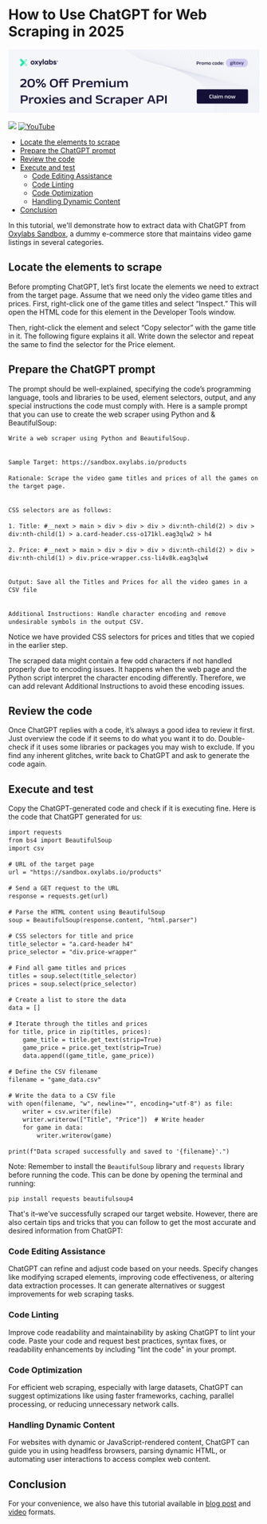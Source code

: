# How to Use ChatGPT for Web Scraping in 2025

[![Oxylabs promo code](https://raw.githubusercontent.com/oxylabs/product-integrations/refs/heads/master/Affiliate-Universal-1090x275.png)](https://oxylabs.io/pages/gitoxy?utm_source=877&utm_medium=affiliate&groupid=877&utm_content=chat-gpt-scraping-github&transaction_id=102f49063ab94276ae8f116d224b67)

[![](https://dcbadge.limes.pink/api/server/Pds3gBmKMH?style=for-the-badge&theme=discord)](https://discord.gg/Pds3gBmKMH) [![YouTube](https://img.shields.io/badge/YouTube-Oxylabs-red?style=for-the-badge&logo=youtube&logoColor=white)](https://www.youtube.com/@oxylabs)

 * [Locate the elements to scrape](#locate-the-elements-to-scrape)
  * [Prepare the ChatGPT prompt](#prepare-the-chatgpt-prompt)
  * [Review the code](#review-the-code)
  * [Execute and test](#execute-and-test)
    + [Code Editing Assistance](#code-editing-assistance)
    + [Code Linting](#code-linting)
    + [Code Optimization](#code-optimization)
    + [Handling Dynamic Content](#handling-dynamic-content)
  * [Conclusion](#conclusion)

In this tutorial, we'll demonstrate how to extract data with ChatGPT from [Oxylabs Sandbox](https://sandbox.oxylabs.io/products), a dummy e-commerce store that maintains video game listings in several categories. 

## Locate the elements to scrape 

Before prompting ChatGPT, let’s first locate the elements we need to extract from the target page. Assume that we need only the video game titles and prices. First, right-click one of the game titles and select “Inspect.” This will open the HTML code for this element in the Developer Tools window.

Then, right-click the element and select “Copy selector” with the game title in it. The following figure explains it all. Write down the selector and repeat the same to find the selector for the Price element. 

## Prepare the ChatGPT prompt 

The prompt should be well-explained, specifying the code’s programming language, tools and libraries to be used, element selectors, output, and any special instructions the code must comply with. Here is a sample prompt that you can use to create the web scraper using Python and & BeautifulSoup:

```
Write a web scraper using Python and BeautifulSoup.


Sample Target: https://sandbox.oxylabs.io/products 

Rationale: Scrape the video game titles and prices of all the games on the target page.


CSS selectors are as follows:

1. Title: #__next > main > div > div > div > div:nth-child(2) > div > div:nth-child(1) > a.card-header.css-o171kl.eag3qlw2 > h4

2. Price: #__next > main > div > div > div > div:nth-child(2) > div > div:nth-child(1) > div.price-wrapper.css-li4v8k.eag3qlw4


Output: Save all the Titles and Prices for all the video games in a CSV file


Additional Instructions: Handle character encoding and remove undesirable symbols in the output CSV.
```

Notice we have provided CSS selectors for prices and titles that we copied in the earlier step. 

The scraped data might contain a few odd characters if not handled properly due to encoding issues. It happens when the web page and the Python script interpret the character encoding differently. Therefore, we can add relevant Additional Instructions to avoid these encoding issues. 

## Review the code

Once ChatGPT replies with a code, it’s always a good idea to review it first. Just overview the code if it seems to do what you want it to do. Double-check if it uses some libraries or packages you may wish to exclude. If you find any inherent glitches, write back to ChatGPT and ask to generate the code again.

## Execute and test 

Copy the ChatGPT-generated code and check if it is executing fine. Here is the code that ChatGPT generated for us:

```
import requests
from bs4 import BeautifulSoup
import csv

# URL of the target page
url = "https://sandbox.oxylabs.io/products"

# Send a GET request to the URL
response = requests.get(url)

# Parse the HTML content using BeautifulSoup
soup = BeautifulSoup(response.content, "html.parser")

# CSS selectors for title and price
title_selector = "a.card-header h4"
price_selector = "div.price-wrapper"

# Find all game titles and prices
titles = soup.select(title_selector)
prices = soup.select(price_selector)

# Create a list to store the data
data = []

# Iterate through the titles and prices
for title, price in zip(titles, prices):
    game_title = title.get_text(strip=True)
    game_price = price.get_text(strip=True)
    data.append((game_title, game_price))

# Define the CSV filename
filename = "game_data.csv"

# Write the data to a CSV file
with open(filename, "w", newline="", encoding="utf-8") as file:
    writer = csv.writer(file)
    writer.writerow(["Title", "Price"])  # Write header
    for game in data:
        writer.writerow(game)

print(f"Data scraped successfully and saved to '{filename}'.")
```

Note: Remember to install the `BeautifulSoup` library and  `requests` library before running the code. This can be done by opening the terminal and running:

```
pip install requests beautifulsoup4
```

That's it–we've successfully scraped our target website. However, there are also certain tips and tricks that you can follow to get the most accurate and desired information from ChatGPT: 

### Code Editing Assistance
ChatGPT can refine and adjust code based on your needs. Specify changes like modifying scraped elements, improving code effectiveness, or altering data extraction processes. It can generate alternatives or suggest improvements for web scraping tasks.

### Code Linting
Improve code readability and maintainability by asking ChatGPT to lint your code. Paste your code and request best practices, syntax fixes, or readability enhancements by including "lint the code" in your prompt.

### Code Optimization
For efficient web scraping, especially with large datasets, ChatGPT can suggest optimizations like using faster frameworks, caching, parallel processing, or reducing unnecessary network calls.

### Handling Dynamic Content
For websites with dynamic or JavaScript-rendered content, ChatGPT can guide you in using headlfess browsers, parsing dynamic HTML, or automating user interactions to access complex web content.

## Conclusion 

For your convenience, we also have this tutorial available in [blog post](https://oxylabs.io/blog/chatgpt-web-scraping) and [video](https://www.youtube.com/watch?v=AUEjBzLJlE4) formats. 

 
